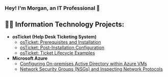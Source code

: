 ### Hey! I'm Morgan, an IT Professional 👋
<h2>👨‍💻 Information Technology Projects:</h2>

- <b>osTicket (Help Desk Ticketing System)</b>
  - [osTicket: Prerequisites and Installation](https://github.com/morgancyber/osticket-prereqs)
  - [osTicket: Post-Installation Configuration](https://github.com/morgancyber/osticketpostinstall)
  - [osTicket: Ticket Lifecycle Examples](https://github.com/morgancyber/osticketlifecycle)
- <b>Microsoft Azure</b>
  - [Configuring On-premises Active Directory within Azure VMs](https://github.com/joshmadakorcc/configure-ad)
  - [Network Security Groups (NSGs) and Inspecting Network Protocols](https://github.com/morgancyber/networksecurityandprotocols)

